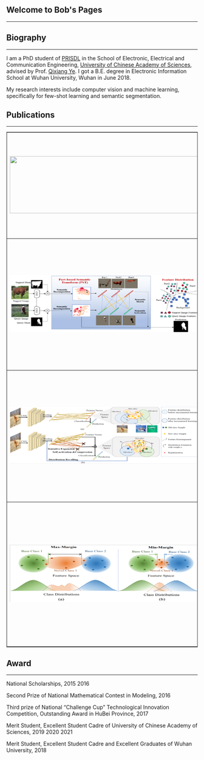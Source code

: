## Welcome to Bob's Pages
---

## Biography
---
I am a PhD student of [PRISDL](https://ucassdl.cn/) in the School of Electronic, Electrical and Communication Engineering, [University of Chinese Academy of Sciences](http://english.ucas.ac.cn/), advised by Prof. [Qixiang Ye](http://people.ucas.ac.cn/~0007279?language=en). I got a B.E. degree in Electronic Information School at Wuhan University, Wuhan in June 2018.

My research interests include computer vision and machine learning, specifically for few-shot learning and semantic segmentation.

## Publications
---
<table border="1">
<tr>
<td><img src="/PMMs.png"  height="150" width="500"></td>
<td><b>Boyu Yang</b>, Chang Liu, Bohao Li, Jianbin Jiao and Qixiang Ye, 
<b>"Prototype Mixture Models for Few-shot Semantic Segmentation"</b>, 
European Conference on Computer Vision (ECCV), 2020 <a href="https://www.ecva.net/papers/eccv_2020/papers_ECCV/papers/123530749.pdf">[PDF]</a> <a href="https://github.com/Yang-Bob/PMMs">[Code]</a> </td>
</tr>
<tr>
<td><img src="/PST.png"  height="150" width="500"></td>
<td><b>Boyu Yang</b>, Fang Wan, Chang Liu, Bohao Li, Xiangyang Ji and Qixiang Ye, 
<b>"Part-Based Semantic Transform for Few-Shot Semantic Segmentation"</b>, 
IEEE Transactions on Neural Networks and Learning Systems (TNNLS), 2021 <a href="https://ieeexplore.ieee.org/document/9448305">[PDF]</a> <a href="https://github.com/Yang-Bob/PST">[Code]</a> </td>
</tr>
<tr>
<td><img src="/DSN.png"  height="150" width="500"></td>
<td><b>Boyu Yang</b>, Mingbao Lin, Yunxiao Zhang, Binghao Liu, Xiaodan Liang, Rongrong Ji, Qixiang Ye, 
<b>"Dynamic Support Network for Few-shot Class Incremental Learning"</b>, 
IEEE Transactions on Pattern Analysis and Machine Intelligence (TPAMI), 2022 <a href="">[PDF]</a> <a href="">[Code]</a> </td>
</tr>
<tr>
<td><img src="/CME.png"  height="150" width="500"></td>
<td>Bohao Li *, <b>Boyu Yang</b> *, Chang Liu, Feng Liu, Rongrong Ji and Qixiang Ye,
<b>"Beyond Max-Margin: Class Margin Equilibrium for Few-shot Object Detection"</b>, 
IEEE/CVF Conference on Computer Vision and Pattern Recognition (CVPR), 2021 <a href="https://openaccess.thecvf.com/content/CVPR2021/papers/Li_Beyond_Max-Margin_Class_Margin_Equilibrium_for_Few-Shot_Object_Detection_CVPR_2021_paper.pdf">[PDF]</a> <a href="https://github.com/Bohao-Lee/CME">[Code]</a> (* Equal Contribution)</td>
</tr>
</table>

## Award
---
National Scholarships, 2015 2016

Second Prize of National Mathematical Contest in Modeling, 2016

Third prize of National “Challenge Cup” Technological Innovation Competition, Outstanding Award in HuBei Province, 2017

Merit Student, Excellent Student Cadre of University of Chinese Academy of Sciences, 2019 2020 2021

Merit Student, Excellent Student Cadre and Excellent Graduates of Wuhan University, 2018






